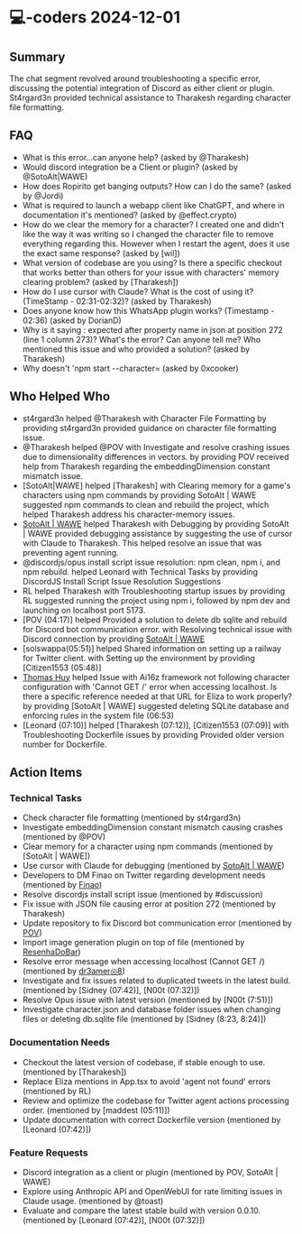 # 💻-coders 2024-12-01

## Summary

The chat segment revolved around troubleshooting a specific error, discussing the potential integration of Discord as either client or plugin. St4rgard3n provided technical assistance to Tharakesh regarding character file formatting.

## FAQ

- What is this error...can anyone help? (asked by @Tharakesh)
- Would discord integration be a Client or plugin? (asked by @SotoAlt|WAWE)
- How does Ropirito get banging outputs? How can I do the same? (asked by @Jordi)
- What is required to launch a webapp client like ChatGPT, and where in documentation it's mentioned? (asked by @effect.crypto)
- How do we clear the memory for a character? I created one and didn't like the way it was writing so I changed the character file to remove everything regarding this. However when I restart the agent, does it use the exact same response? (asked by [wil])
- What version of codebase are you using? Is there a specific checkout that works better than others for your issue with characters' memory clearing problem? (asked by [Tharakesh])
- How do I use cursor with Claude? What is the cost of using it? (TimeStamp - 02:31-02:32)? (asked by Tharakesh)
- Does anyone know how this WhatsApp plugin works? (Timestamp - 02:36) (asked by DorianD)
- Why is it saying : expected after property name in json at position 272 (line 1 column 273)? What's the error? Can anyone tell me? Who mentioned this issue and who provided a solution? (asked by Tharakesh)
- Why doesn't 'npm start --character= (asked by 0xcooker)

## Who Helped Who

- st4rgard3n helped @Tharakesh with Character File Formatting by providing st4rgard3n provided guidance on character file formatting issue.
- @Tharakesh helped @POV with Investigate and resolve crashing issues due to dimensionality differences in vectors. by providing POV received help from Tharakesh regarding the embeddingDimension constant mismatch issue.
- [SotoAlt|WAWE] helped [Tharakesh] with Clearing memory for a game's characters using npm commands by providing SotoAlt | WAWE suggested npm commands to clean and rebuild the project, which helped Tharakesh address his character-memory issues.
- [SotoAlt | WAWE](02:29) helped Tharakesh with Debugging by providing SotoAlt | WAWE provided debugging assistance by suggesting the use of cursor with Claude to Tharakesh. This helped resolve an issue that was preventing agent running.
- @discordjs/opus install script issue resolution: npm clean, npm i, and npm rebuild. helped Leonard with Technical Tasks by providing DiscordJS Install Script Issue Resolution Suggestions
- RL helped Tharakesh with Troubleshooting startup issues by providing RL suggested running the project using npm i, followed by npm dev and launching on localhost port 5173.
- [POV (04:17)] helped Provided a solution to delete db sqlite and rebuild for Discord bot communication error. with Resolving technical issue with Discord connection by providing [SotoAlt | WAWE](04:41)
- [solswappa(05:51)] helped Shared information on setting up a railway for Twitter client. with Setting up the environment by providing [Citizen1553 (05:48)]
- [Thomas Huy](07:02) helped Issue with Ai16z framework not following character configuration with 'Cannot GET /' error when accessing localhost. Is there a specific reference needed at that URL for Eliza to work properly? by providing [SotoAlt | WAWE] suggested deleting SQLite database and enforcing rules in the system file (06:53)
- [Leonard (07:10)] helped [Tharakesh (07:12)], [Citizen1553 (07:09)] with Troubleshooting Dockerfile issues by providing Provided older version number for Dockerfile.

## Action Items

### Technical Tasks

- Check character file formatting (mentioned by st4rgard3n)
- Investigate embeddingDimension constant mismatch causing crashes (mentioned by @POV)
- Clear memory for a character using npm commands (mentioned by [SotoAlt | WAWE])
- Use cursor with Claude for debugging (mentioned by [SotoAlt | WAWE](02:29))
- Developers to DM Finao on Twitter regarding development needs (mentioned by [Finao](02:32))
- Resolve discordjs install script issue (mentioned by #discussion)
- Fix issue with JSON file causing error at position 272 (mentioned by Tharakesh)
- Update repository to fix Discord bot communication error (mentioned by [POV](04:17))
- Import image generation plugin on top of file (mentioned by [ResenhaDoBar](06:14))
- Resolve error message when accessing localhost (Cannot GET /) (mentioned by [dr3amer◎8](06:29))
- Investigate and fix issues related to duplicated tweets in the latest build. (mentioned by [Sidney (07:42)], [N00t (07:32)])
- Resolve Opus issue with latest version (mentioned by [N00t (7:51)])
- Investigate character.json and database folder issues when changing files or deleting db.sqlite file (mentioned by [Sidney (8:23, 8:24)])

### Documentation Needs

- Checkout the latest version of codebase, if stable enough to use. (mentioned by [Tharakesh])
- Replace Eliza mentions in App.tsx to avoid 'agent not found' errors (mentioned by RL)
- Review and optimize the codebase for Twitter agent actions processing order. (mentioned by [maddest (05:11)])
- Update documentation with correct Dockerfile version (mentioned by [Leonard (07:42)])

### Feature Requests

- Discord integration as a client or plugin (mentioned by POV, SotoAlt | WAWE)
- Explore using Anthropic API and OpenWebUI for rate limiting issues in Claude usage. (mentioned by @toast)
- Evaluate and compare the latest stable build with version 0.0.10. (mentioned by [Leonard (07:42)], [N00t (07:32)])
